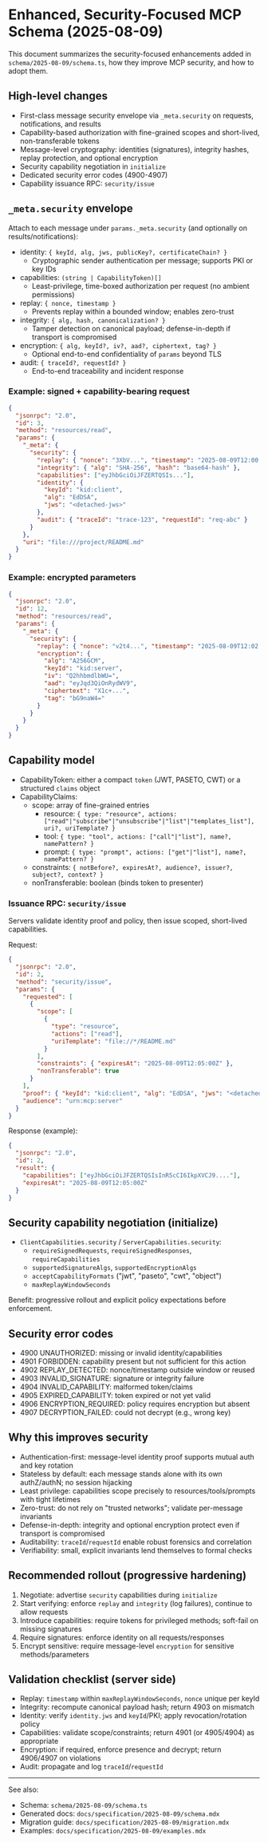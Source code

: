 # Enhanced, Security-Focused MCP Schema (2025-08-09)

This document summarizes the security-focused enhancements added in `schema/2025-08-09/schema.ts`, how they improve MCP security, and how to adopt them.

## High-level changes

- First-class message security envelope via `_meta.security` on requests, notifications, and results
- Capability-based authorization with fine-grained scopes and short-lived, non-transferable tokens
- Message-level cryptography: identities (signatures), integrity hashes, replay protection, and optional encryption
- Security capability negotiation in `initialize`
- Dedicated security error codes (4900-4907)
- Capability issuance RPC: `security/issue`

## `_meta.security` envelope

Attach to each message under `params._meta.security` (and optionally on results/notifications):

- identity: `{ keyId, alg, jws, publicKey?, certificateChain? }`
  - Cryptographic sender authentication per message; supports PKI or key IDs
- capabilities: `(string | CapabilityToken)[]`
  - Least-privilege, time-boxed authorization per request (no ambient permissions)
- replay: `{ nonce, timestamp }`
  - Prevents replay within a bounded window; enables zero-trust
- integrity: `{ alg, hash, canonicalization? }`
  - Tamper detection on canonical payload; defense-in-depth if transport is compromised
- encryption: `{ alg, keyId?, iv?, aad?, ciphertext, tag? }`
  - Optional end-to-end confidentiality of `params` beyond TLS
- audit: `{ traceId?, requestId? }`
  - End-to-end traceability and incident response

### Example: signed + capability-bearing request

```json
{
  "jsonrpc": "2.0",
  "id": 3,
  "method": "resources/read",
  "params": {
    "_meta": {
      "security": {
        "replay": { "nonce": "3XbV...", "timestamp": "2025-08-09T12:00:00Z" },
        "integrity": { "alg": "SHA-256", "hash": "base64-hash" },
        "capabilities": ["eyJhbGciOiJFZERTQSIs..."],
        "identity": {
          "keyId": "kid:client",
          "alg": "EdDSA",
          "jws": "<detached-jws>"
        },
        "audit": { "traceId": "trace-123", "requestId": "req-abc" }
      }
    },
    "uri": "file:///project/README.md"
  }
}
```

### Example: encrypted parameters

```json
{
  "jsonrpc": "2.0",
  "id": 12,
  "method": "resources/read",
  "params": {
    "_meta": {
      "security": {
        "replay": { "nonce": "v2t4...", "timestamp": "2025-08-09T12:02:00Z" },
        "encryption": {
          "alg": "A256GCM",
          "keyId": "kid:server",
          "iv": "Q2hhbmdlbWU=",
          "aad": "eyJqd3QiOnRydWV9",
          "ciphertext": "X1c+...",
          "tag": "bG9naW4="
        }
      }
    }
  }
}
```

## Capability model

- CapabilityToken: either a compact `token` (JWT, PASETO, CWT) or a structured `claims` object
- CapabilityClaims:
  - scope: array of fine-grained entries
    - resource: `{ type: "resource", actions: ["read"|"subscribe"|"unsubscribe"|"list"|"templates_list"], uri?, uriTemplate? }`
    - tool: `{ type: "tool", actions: ["call"|"list"], name?, namePattern? }`
    - prompt: `{ type: "prompt", actions: ["get"|"list"], name?, namePattern? }`
  - constraints: `{ notBefore?, expiresAt?, audience?, issuer?, subject?, context? }`
  - nonTransferable: boolean (binds token to presenter)

### Issuance RPC: `security/issue`

Servers validate identity proof and policy, then issue scoped, short-lived capabilities.

Request:

```json
{
  "jsonrpc": "2.0",
  "id": 2,
  "method": "security/issue",
  "params": {
    "requested": [
      {
        "scope": [
          {
            "type": "resource",
            "actions": ["read"],
            "uriTemplate": "file://*/README.md"
          }
        ],
        "constraints": { "expiresAt": "2025-08-09T12:05:00Z" },
        "nonTransferable": true
      }
    ],
    "proof": { "keyId": "kid:client", "alg": "EdDSA", "jws": "<detached-jws>" },
    "audience": "urn:mcp:server"
  }
}
```

Response (example):

```json
{
  "jsonrpc": "2.0",
  "id": 2,
  "result": {
    "capabilities": ["eyJhbGciOiJFZERTQSIsInR5cCI6IkpXVCJ9...."],
    "expiresAt": "2025-08-09T12:05:00Z"
  }
}
```

## Security capability negotiation (initialize)

- `ClientCapabilities.security` / `ServerCapabilities.security`:
  - `requireSignedRequests`, `requireSignedResponses`, `requireCapabilities`
  - `supportedSignatureAlgs`, `supportedEncryptionAlgs`
  - `acceptCapabilityFormats` ("jwt", "paseto", "cwt", "object")
  - `maxReplayWindowSeconds`

Benefit: progressive rollout and explicit policy expectations before enforcement.

## Security error codes

- 4900 UNAUTHORIZED: missing or invalid identity/capabilities
- 4901 FORBIDDEN: capability present but not sufficient for this action
- 4902 REPLAY_DETECTED: nonce/timestamp outside window or reused
- 4903 INVALID_SIGNATURE: signature or integrity failure
- 4904 INVALID_CAPABILITY: malformed token/claims
- 4905 EXPIRED_CAPABILITY: token expired or not yet valid
- 4906 ENCRYPTION_REQUIRED: policy requires encryption but absent
- 4907 DECRYPTION_FAILED: could not decrypt (e.g., wrong key)

## Why this improves security

- Authentication-first: message-level identity proof supports mutual auth and key rotation
- Stateless by default: each message stands alone with its own authZ/authN; no session hijacking
- Least privilege: capabilities scope precisely to resources/tools/prompts with tight lifetimes
- Zero-trust: do not rely on "trusted networks"; validate per-message invariants
- Defense-in-depth: integrity and optional encryption protect even if transport is compromised
- Auditability: `traceId`/`requestId` enable robust forensics and correlation
- Verifiability: small, explicit invariants lend themselves to formal checks

## Recommended rollout (progressive hardening)

1. Negotiate: advertise `security` capabilities during `initialize`
2. Start verifying: enforce `replay` and `integrity` (log failures), continue to allow requests
3. Introduce capabilities: require tokens for privileged methods; soft-fail on missing signatures
4. Require signatures: enforce identity on all requests/responses
5. Encrypt sensitive: require message-level `encryption` for sensitive methods/parameters

## Validation checklist (server side)

- Replay: `timestamp` within `maxReplayWindowSeconds`, `nonce` unique per keyId
- Integrity: recompute canonical payload hash; return 4903 on mismatch
- Identity: verify `identity.jws` and `keyId`/PKI; apply revocation/rotation policy
- Capabilities: validate scope/constraints; return 4901 (or 4905/4904) as appropriate
- Encryption: if required, enforce presence and decrypt; return 4906/4907 on violations
- Audit: propagate and log `traceId`/`requestId`

---

See also:

- Schema: `schema/2025-08-09/schema.ts`
- Generated docs: `docs/specification/2025-08-09/schema.mdx`
- Migration guide: `docs/specification/2025-08-09/migration.mdx`
- Examples: `docs/specification/2025-08-09/examples.mdx`
